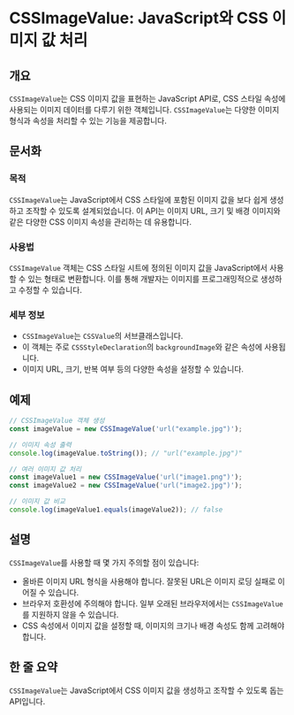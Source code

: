 <!--
Meta Description: # CSSImageValue: JavaScript와 CSS 이미지 값 처리 ## 개요 `CSSImageValue`는 CSS 이미지 값을 표현하는 JavaScript API로, CSS 스타일 속성에 사용되는 이미지 데이터를 다루기 위한 객체입니다. `CSSImageVal...
Meta Keywords: 이미지, cssimagevalue, css, url, 있습니다
-->

# CSSImageValue: JavaScript와 CSS 이미지 값 처리

## 개요
`CSSImageValue`는 CSS 이미지 값을 표현하는 JavaScript API로, CSS 스타일 속성에 사용되는 이미지 데이터를 다루기 위한 객체입니다. `CSSImageValue`는 다양한 이미지 형식과 속성을 처리할 수 있는 기능을 제공합니다.

## 문서화
### 목적
`CSSImageValue`는 JavaScript에서 CSS 스타일에 포함된 이미지 값을 보다 쉽게 생성하고 조작할 수 있도록 설계되었습니다. 이 API는 이미지 URL, 크기 및 배경 이미지와 같은 다양한 CSS 이미지 속성을 관리하는 데 유용합니다.

### 사용법
`CSSImageValue` 객체는 CSS 스타일 시트에 정의된 이미지 값을 JavaScript에서 사용할 수 있는 형태로 변환합니다. 이를 통해 개발자는 이미지를 프로그래밍적으로 생성하고 수정할 수 있습니다.

### 세부 정보
- `CSSImageValue`는 `CSSValue`의 서브클래스입니다.
- 이 객체는 주로 `CSSStyleDeclaration`의 `backgroundImage`와 같은 속성에 사용됩니다.
- 이미지 URL, 크기, 반복 여부 등의 다양한 속성을 설정할 수 있습니다.

## 예제
```javascript
// CSSImageValue 객체 생성
const imageValue = new CSSImageValue('url("example.jpg")');

// 이미지 속성 출력
console.log(imageValue.toString()); // "url("example.jpg")"
```

```javascript
// 여러 이미지 값 처리
const imageValue1 = new CSSImageValue('url("image1.png")');
const imageValue2 = new CSSImageValue('url("image2.jpg")');

// 이미지 값 비교
console.log(imageValue1.equals(imageValue2)); // false
```

## 설명
`CSSImageValue`를 사용할 때 몇 가지 주의할 점이 있습니다:
- 올바른 이미지 URL 형식을 사용해야 합니다. 잘못된 URL은 이미지 로딩 실패로 이어질 수 있습니다.
- 브라우저 호환성에 주의해야 합니다. 일부 오래된 브라우저에서는 `CSSImageValue`를 지원하지 않을 수 있습니다.
- CSS 속성에서 이미지 값을 설정할 때, 이미지의 크기나 배경 속성도 함께 고려해야 합니다.

## 한 줄 요약
`CSSImageValue`는 JavaScript에서 CSS 이미지 값을 생성하고 조작할 수 있도록 돕는 API입니다.